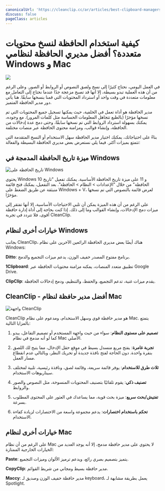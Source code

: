 ```yaml
---
canonicalUrl: 'https://cleanclip.cc/ar/articles/best-clipboard-managers-windows-mac-cleanclip'
discuss: false
pageClass: articles
---
```


# كيفية استخدام الحافظة لنسخ محتويات متعددة؟ أفضل مديري الحافظة لنظامي Windows و Mac

![](/images/clipboard.png)

في العمل اليومي، نحتاج كثيرًا إلى نسخ ولصق النصوص أو الروابط أو الصور. وعلى الرغم من أن هذه العملية تبدو بسيطة، إلا أنها قد تصبح مزعجة جدًا عندما نحتاج إلى التعامل مع معلومات متعددة في وقت واحد أو استرداد المحتويات التي قمنا بنسخها سابقًا. هنا يأتي دور مدير الحافظة المتميز.

مدير الحافظة هو أداة تعمل في الخلفية، حيث يمكنها تسجيل جميع المحتويات التي تم نسخها مؤخرًا (بالطبع تتجاهل المعلومات الحساسة مثل كلمات المرور). مع وجوده، يمكنك بسهولة استرداد الروابط التي تم نسخها سابقًا، وحتى دمج عدة إدخالات من الحافظة، وإنشاء قوالب، ومزامنة محتوى الحافظة عبر منصات مختلفة.

بناءً على احتياجاتك، يمكنك اختيار مدير الحافظة سهل الاستخدام أو النسخ المتقدمة التي تتمتع بميزات أكثر. فيما يلي نستعرض بعض مديري الحافظة البسيطة والفعالة:

## ميزة تاريخ الحافظة المدمجة في Windows

![تاريخ الحافظة على Windows](/images/windows_clipboard_history.png)

يحتوي Windows 10 و 11 على ميزة تاريخ الحافظة الأساسية. يمكنك تفعيل "تاريخ الحافظة" من خلال "الإعدادات > النظام > الحافظة". بعد التفعيل، يمكنك فتح قائمة منبثقة عن طريق الضغط على Windows + V، لعرض قائمة بالنصوص التي تم نسخها مؤخرًا.

على الرغم من أن هذه الميزة يمكن أن تلبي الاحتياجات الأساسية، إلا أنها تفتقر إلى ميزات دمج الإدخالات، وإنشاء القوالب وما إلى ذلك. إذا كنت بحاجة إلى أداة إدارة حافظة أقوى، فلا تتردد في تجربة CleanClip.

## خيارات أخرى لنظام Windows

بجانب CleanClip، هناك أيضًا بعض مديري الحافظة الرائعين الآخرين على نظام Windows:

**Ditto**: برنامج مفتوح المصدر خفيف الوزن، يدعم ميزات التجميع والدمج.

**1Clipboard**: تطبيق متعدد المنصات، يمكنه مزامنة محتويات الحافظة عبر Google Drive.

**ClipClip**: يقدم ميزات غنية، تدعم التجميع، والحفظ، والتنظيم، ودمج إدخالات الحافظة.

## CleanClip - أفضل مدير حافظة لنظام Mac

![واجهة CleanClip](/images/blogs/appstore-screenshots-home.webp)

CleanClip هو مدير حافظة قوي وسهل الاستخدام، ومدعوم على نظام Mac. يتمتع بالمزايا التالية:

1. **تصميم على مستوى النظام**: سواء من حيث واجهة المستخدم أو تصميم التفاعل، يبدو كما لو أنه مدمج في نظام Mac الأصلي.

2. **تجربة غامرة**: يفتح مربع منسدل بسيط في موقع حقل الإدخال، مما يتيح لك اللصق بنقرة واحدة. دون الحاجة لفتح نافذة جديدة أو تحريك النظر، وبالتالي عدم انقطاع مسار العمل.

3. **ثلاث طرق للاستخدام**: يوفر قائمة سريعة، وقائمة لصق، ونافذة رئيسية، تلبية لمختلف سيناريوهات الاستخدام.

4. **تصنيف ذكي**: يقوم تلقائيًا بتصنيف المحتويات المنسوخة، مثل النصوص والصور والروابط.

5. **تفتيش/بحث سريع**: ميزة بحث قوية، مما يساعدك في العثور على المحتوى المطلوب بسرعة.

6. **تحكم باستخدام اختصارات**: يدعم مجموعة واسعة من الاختصارات لزيادة كفاءة الاستخدام.

## خيارات أخرى لنظام Mac

على الرغم من أن نظام Mac لا يحتوي على مدير حافظة مدمج، إلا أنه يوجد العديد من الخيارات الخارجية الممتازة:

**Paste**: يتميز بتصميم بصري رائع، ويدعم ترميز الألوان وميزات التجميع.

**CopyClip**: مدير حافظة بسيط ومجاني من شريط القوائم.

**Maccy**: مدير حافظة خفيف الوزن وصديق لـ keyboard، يعمل بطريقة مشابهة لـ Spotlight.
